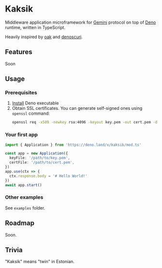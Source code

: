 # Kaksik
Middleware application microframework for [Gemini](https://gemini.circumlunar.space) protocol
on top of [Deno](https://deno.land) runtime, written in TypeScript.

Heavily inspired by [oak](https://github.com/oakserver/oak) and [denoscuri](https://github.com/caranatar/denoscuri).

## Features
Soon

## Usage
### Prerequisites
1. [Install](https://deno.land/#installation) Deno executable
2. Obtain SSL certificates. You can generate self-signed ones using `openssl` command:
    ```bash
    openssl req -x509 -newkey rsa:4096 -keyout key.pem -out cert.pem -days 365 -nodes
    ```

### Your first app
```typescript
import { Application } from 'https://deno.land/x/kaksik/mod.ts'

const app = new Application({
  keyFile: '/path/to/key.pem',
  certFile: '/path/to/cert.pem',
})
app.use(ctx => {
  ctx.response.body = '# Hello World!'
})
await app.start()
```

### Other examples
See `examples` folder.

## Roadmap
Soon.

## Trivia
"Kaksik" means "twin" in Estonian.
